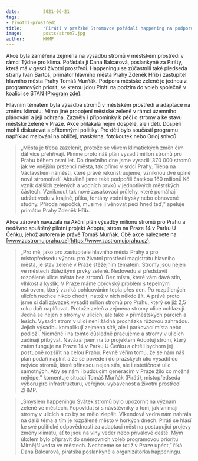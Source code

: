 ```yaml
---
date:         2021-06-21
tags:         
- životní-prostředí
title:        "Piráti v pražské Stromovce pořádali happening na podporu městské zeleně s názvem Svátek stromů"
image: 	      posts/strom7.jpg
author:       MHMP
---
```


Akce byla zaměřena zejména na výsadbu stromů v městském prostředí v rámci Týdne pro klima. Pořádala ji Dana Balcarová, poslankyně za Piráty, která má v gesci životní prostředí. Happeningu se zúčastnili také předseda strany Ivan Bartoš, primátor hlavního města Prahy Zdeněk Hřib i zastupitel hlavního města Prahy Tomáš Murňák. Podpora městské zeleně je jednou z programových priorit, se kterou jdou Piráti na podzim do voleb společně v koalici se STAN ([Program zde](https://www.piratiastarostove.cz/program/resort/zivotni-prostredi/)). 

Hlavním tématem byla výsadba stromů v městském prostředí a adaptace na změnu klimatu. Mimo jiné propojení městské zeleně v rámci územního plánování a její ochrana. Zazněly i připomínky k péči o stromy a ke stavu městské zeleně v Praze. Akce přilákala nejen dospělé, ale i děti. Dospělí mohli diskutovat s přítomnými politiky. Pro děti bylo součástí programu například malování na obličej, maskérna, fotokoutek nebo Orloj snivců.

> „Města je třeba zazelenit, protože se vlivem klimatických změn čím dál více přehřívají. Plníme proto náš plán vysadit milion stromů pro Prahu během osmi let. Do dnešního dne jsme vysadili 370 000 stromů jak ve vnějším prstenci města, tak přímo v srdci Prahy. Třeba na Václavském náměstí, které právě rekonstruujeme, vzniknou dvě úplně nová stromořadí. Aktuálně jsme také podpořili částkou 160 milionů Kč vznik dalších zelených a vodních prvků v jednotlivých městských částech. Vzniknout tak nové zasakovací průlehy, které pomáhají udržet vodu v krajině, pítka, fontány vodní trysky nebo obnovené studny. Příroda nepočká, musíme jí věnovat péči hned teď,” apeluje primátor Prahy Zdeněk Hřib.

Akce zároveň navázala na Akční plán výsadby milionu stromů pro Prahu a nedávno spuštěný pilotní projekt Adoptuj strom na Praze 14 v Parku U Čeňku, jehož autorem je právě Tomáš Murňák. Obě akce naleznete na [www.zastromujprahu.cz](https://www.zastromujprahu.cz). 
 
> „Pro mě, jako pro zastupitele hlavního města Prahy a pro místopředsedu výboru pro životní prostředí magistrátu hlavního města, je stav zeleně v Praze stěžejním tématem. Stromy jsou nejen ve městech důležitými prvky zeleně. Nedovedu si představit rozpálené ulice města bez stromů. Bez místa, které vám dává stín, vlhkost a kyslík. V Praze máme obrovský problém s tepelným ostrovem, který vzniká pohlcováním tepla přes den. Po rozpálených ulicích nechce nikdo chodit, natož v nich někdo žít. A právě proto jsme si dali závazek vysadit milion stromů pro Prahu, který se již 2,5 roku daří naplňovat. Protože zeleň a zejména stromy ulice ochlazují. Jedná se nejen o stromy v ulicích, ale také v příměstských parcích a lesích. Vysadit strom v ulici není žádná procházka růžovou zahradou. Jejich výsadbu komplikují zejména sítě, ale i parkovací místa nebo podloží. Nicméně i na tomto důsledně pracujeme a stromy v ulicích začínají přibývat. Navázal jsem na to projektem Adoptuj strom, který zatím funguje na Praze 14 v Parku U Čeńku a chtěli bychom jej postupně rozšířit na celou Prahu. Pevně věřím tomu, že se nám náš plán podaří naplnit a že se povede i do pražských ulic vysadit co nejvíce stromů, které přinesou nejen stín, ale i estetičnost ulic samotných. Aby se nám i budoucím generacím v Praze žilo co možná nejlépe,” komentuje situaci Tomáš Murňák (Piráti), místopředseda výboru pro infrastrukturu, veřejnou vybavenost a životní prostředí ZHMP. 

> „Smyslem happeningu Svátek stromů bylo upozornit na význam zeleně ve městech. Popovídat si s návštěvníky o tom, jak vnímají stromy v ulicích a co by se mělo zlepšit. Víkendová vedra nám nahrála na další téma a tím je rozpálené město v horkých dnech. Piráti se hlásí ke své politické odpovědnosti za adaptaci měst na postupující projevy změny klimatu, ať to jsou  na vlny veder nebo přívalové deště. Mým úkolem bylo připravit do sněmovních voleb programovou prioritu Mírnější vedra ve městech. Nechceme se totiž v Praze upéct,” říká Dana Balcarová, pirátská poslankyně a organizátorka happeningu.

